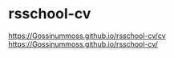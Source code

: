 # rsschool-cv
https://Gossinummoss.github.io/rsschool-cv/cv
https://Gossinummoss.github.io/rsschool-cv/
